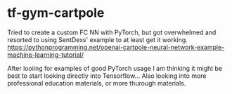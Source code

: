 # tf-gym-cartpole

Tried to create a custom FC NN with PyTorch, but got overwhelmed and resorted to using SentDexs' example to at least get it working. 
https://pythonprogramming.net/openai-cartpole-neural-network-example-machine-learning-tutorial/

After looiing for examples of good PyTorch usage I am thinking it might be best to start looking directly into Tensorflow...
Also looking into more professional education materials, or more thurough materials.
